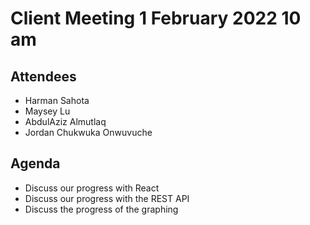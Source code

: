# Client Meeting 1 February 2022 10 am

## Attendees

- Harman Sahota
- Maysey Lu
- AbdulAziz Almutlaq
- Jordan Chukwuka Onwuvuche

## Agenda

- Discuss our progress with React
- Discuss our progress with the REST API
- Discuss the progress of the graphing


